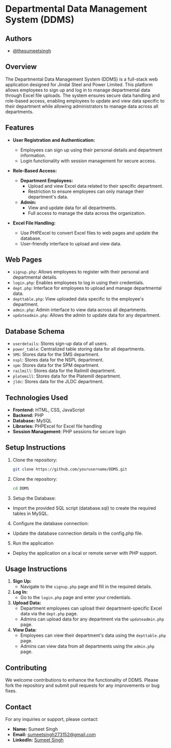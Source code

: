 # Departmental Data Management System (DDMS)
## Authors

- [@thesumeetsingh](https://www.github.com/thesumeetsingh)


## Overview
The Departmental Data Management System (DDMS) is a full-stack web application designed for Jindal Steel and Power Limited. This platform allows employees to sign up and log in to manage departmental data through Excel file uploads. The system ensures secure data handling and role-based access, enabling employees to update and view data specific to their department while allowing administrators to manage data across all departments.

## Features
- **User Registration and Authentication:**
  - Employees can sign up using their personal details and department information.
  - Login functionality with session management for secure access.

- **Role-Based Access:**
  - **Department Employees:**
    - Upload and view Excel data related to their specific department.
    - Restriction to ensure employees can only manage their department's data.
  - **Admin:**
    - View and update data for all departments.
    - Full access to manage the data across the organization.

- **Excel File Handling:**
  - Use PHPExcel to convert Excel files to web pages and update the database.
  - User-friendly interface to upload and view data.

## Web Pages
- `signup.php`: Allows employees to register with their personal and departmental details.
- `login.php`: Enables employees to log in using their credentials.
- `dept.php`: Interface for employees to upload and manage departmental data.
- `depttable.php`: View uploaded data specific to the employee's department.
- `admin.php`: Admin interface to view data across all departments.
- `updateadmin.php`: Allows the admin to update data for any department.

## Database Schema
- `userdetails`: Stores sign-up data of all users.
- `power_table`: Centralized table storing data for all departments.
- `SMS`: Stores data for the SMS department.
- `nspl`: Stores data for the NSPL department.
- `spm`: Stores data for the SPM department.
- `railmill`: Stores data for the Railmill department.
- `platemill`: Stores data for the Platemill department.
- `jldc`: Stores data for the JLDC department.

## Technologies Used
- **Frontend:** HTML, CSS, JavaScript
- **Backend:** PHP
- **Database:** MySQL
- **Libraries:** PHPExcel for Excel file handling
- **Session Management:** PHP sessions for secure login

## Setup Instructions
1. Clone the repository:
   ```bash
   git clone https://github.com/yourusername/DDMS.git
   ```
2. Clone the repository:
   ```bash
   cd DDMS
   ```
3. Setup the Database:
  - Import the provided SQL script (database.sql) to create the required tables in MySQL.

4. Configure the database connection:
  - Update the database connection details in the config.php file.

5. Run the application
  - Deploy the application on a local or remote server with PHP support.

## Usage Instructions
1. **Sign Up:**
   - Navigate to the `signup.php` page and fill in the required details.
2. **Log In:**
   - Go to the `login.php` page and enter your credentials.
3. **Upload Data:**
   - Department employees can upload their department-specific Excel data via the `dept.php` page.
   - Admins can upload data for any department via the `updateadmin.php` page.
4. **View Data:**
   - Employees can view their department's data using the `depttable.php` page.
   - Admins can view data from all departments using the `admin.php` page.

## Contributing
We welcome contributions to enhance the functionality of DDMS. Please fork the repository and submit pull requests for any improvements or bug fixes.


## Contact
For any inquiries or support, please contact:
- **Name:** Sumeet Singh
- **Email:** sumeetsingh273152@gmail.com
- **LinkedIn:** [Sumeet Singh](https://www.linkedin.com/in/iam-sumeet-singh/)
